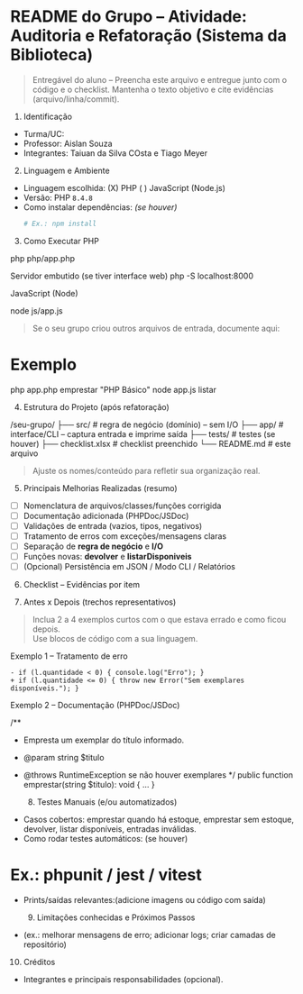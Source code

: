 # README do Grupo – Atividade: Auditoria e Refatoração (Sistema da Biblioteca)

> Entregável do aluno – Preencha este arquivo e entregue junto com o código e o checklist.
> Mantenha o texto objetivo e cite evidências (arquivo/linha/commit).

1) Identificação
- Turma/UC: 
- Professor: Aislan Souza  
- Integrantes: Taiuan da Silva COsta e Tiago Meyer

2) Linguagem e Ambiente
- Linguagem escolhida: (X) PHP  ( ) JavaScript (Node.js)
- Versão: PHP `8.4.8` 
- Como instalar dependências: *(se houver)*  
  ```bash
  # Ex.: npm install
  ```

3) Como Executar
PHP

php php/app.php

Servidor embutido (se tiver interface web)
php -S localhost:8000

JavaScript (Node)

node js/app.js


> Se o seu grupo criou outros arquivos de entrada, documente aqui:

# Exemplo
php app.php emprestar "PHP Básico"
node app.js listar


4) Estrutura do Projeto (após refatoração)

/seu-grupo/
  ├── src/                 # regra de negócio (domínio) – sem I/O
  ├── app/                 # interface/CLI – captura entrada e imprime saída
  ├── tests/               # testes (se houver)
  ├── checklist.xlsx       # checklist preenchido
  └── README.md            # este arquivo

> Ajuste os nomes/conteúdo para refletir sua organização real.

5) Principais Melhorias Realizadas (resumo)
- [ ] Nomenclatura de arquivos/classes/funções corrigida
- [ ] Documentação adicionada (PHPDoc/JSDoc)
- [ ] Validações de entrada (vazios, tipos, negativos)
- [ ] Tratamento de erros com exceções/mensagens claras
- [ ] Separação de **regra de negócio** e **I/O**
- [ ] Funções novas: **devolver** e **listarDisponiveis**
- [ ] (Opcional) Persistência em JSON / Modo CLI / Relatórios

 6) Checklist – Evidências por item



 7) Antes x Depois (trechos representativos)
   > Inclua 2 a 4 exemplos curtos com o que estava errado e como ficou depois.  
   > Use blocos de código com a sua linguagem.

   Exemplo 1 – Tratamento de erro

    - if (l.quantidade < 0) { console.log("Erro"); }
    + if (l.quantidade <= 0) { throw new Error("Sem exemplares disponíveis."); }
  

   Exemplo 2 – Documentação (PHPDoc/JSDoc)
 
/**
 * Empresta um exemplar do título informado.
 * @param string $titulo
 * @throws RuntimeException se não houver exemplares
 */
public function emprestar(string $titulo): void { ... }


   8) Testes Manuais (e/ou automatizados)
-  Casos cobertos: emprestar quando há estoque, emprestar sem estoque, devolver, listar disponíveis, entradas inválidas.
-  Como rodar testes automáticos: (se houver)
  
  # Ex.: phpunit / jest / vitest
  
- Prints/saídas relevantes:(adicione imagens ou código com saída)

  9) Limitações conhecidas e Próximos Passos

- (ex.: melhorar mensagens de erro; adicionar logs; criar camadas de repositório)

 10) Créditos
- Integrantes e principais responsabilidades (opcional).